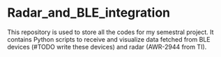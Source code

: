 # Radar_and_BLE_integration

This repository is used to store all the codes for my semestral project.
It contains Python scripts to receive and visualize data fetched from BLE devices (#TODO write these devices) and radar (AWR-2944 from TI).
